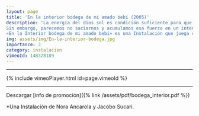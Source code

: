 ```yaml
---
layout: page
title: 'En la interior bodega de mi amado bebí (2005)'
description: 'La energía del dios sol es condición suficiente para que la vida sea posible y se auto-sostenga.
Sin embargo, parecemos no saciarnos y acumulamos esa fuerza en un intento desesperado de contención y espasmo.
«En la Interior bodega de mi amado bebí» es una Instalación que juega con la emisión-proyección de Luz (energía) y su recepción o reflejos, y se acompaña de los versos de San Juán de la Cruz, de cuyo amado bebe, y donde amor arruina.'
img: assets/img/En-la-interior-bodega.jpg
importance: 3
category: instalacion
vimeoId: 148328189
---
```


<hr />
{% include vimeoPlayer.html id=page.vimeoId %}
<hr />

Descargar [info de promoción]({% link /assets/pdf/bodega_interior.pdf %})

*Una Instalación de Nora Ancarola y Jacobo Sucari.


